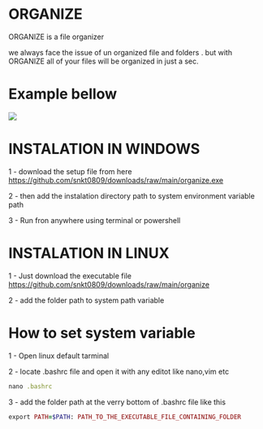 # ORGANIZE

ORGANIZE is a file organizer

we always face the issue of un organized file and folders . but with ORGANIZE all of your files will be organized in just a sec.


# Example bellow
<img src="https://user-images.githubusercontent.com/39475600/155830011-50bb057b-b8f2-4899-81f2-1b77d63a7b3e.gif" ><img/>

# INSTALATION IN WINDOWS
1 - download the setup file from here
https://github.com/snkt0809/downloads/raw/main/organize.exe

2 - then add the instalation directory path to system environment variable path

3 - Run fron anywhere using terminal or powershell



# INSTALATION IN LINUX
1 - Just download the executable file
https://github.com/snkt0809/downloads/raw/main/organize


2 - add the folder path to system path variable

# How to set system variable
  1 - Open linux default tarminal
  
  
  2 - locate .bashrc file and open it with any editot like nano,vim etc
  ```ruby
nano .bashrc
```
3 - add the folder path at the verry bottom of .bashrc file like this
 ```ruby
export PATH=$PATH: PATH_TO_THE_EXECUTABLE_FILE_CONTAINING_FOLDER
 ```

